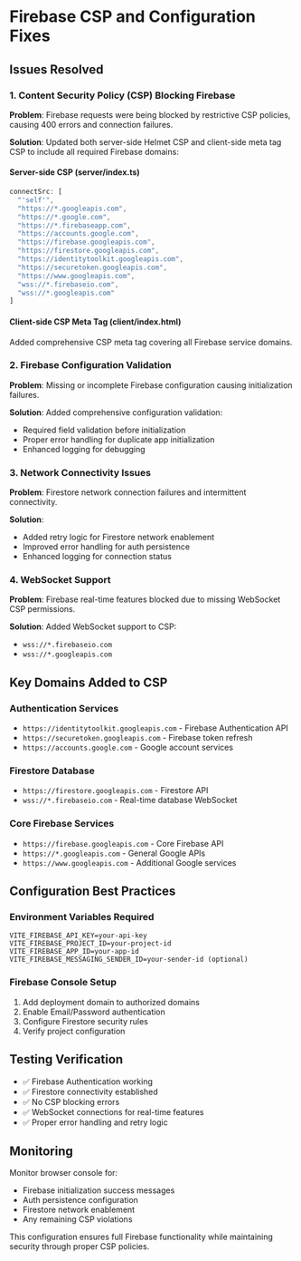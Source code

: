 # Firebase CSP and Configuration Fixes

## Issues Resolved

### 1. Content Security Policy (CSP) Blocking Firebase
**Problem**: Firebase requests were being blocked by restrictive CSP policies, causing 400 errors and connection failures.

**Solution**: Updated both server-side Helmet CSP and client-side meta tag CSP to include all required Firebase domains:

#### Server-side CSP (server/index.ts)
```javascript
connectSrc: [
  "'self'",
  "https://*.googleapis.com",
  "https://*.google.com", 
  "https://*.firebaseapp.com",
  "https://accounts.google.com",
  "https://firebase.googleapis.com",
  "https://firestore.googleapis.com",
  "https://identitytoolkit.googleapis.com",
  "https://securetoken.googleapis.com",
  "https://www.googleapis.com",
  "wss://*.firebaseio.com",
  "wss://*.googleapis.com"
]
```

#### Client-side CSP Meta Tag (client/index.html)
Added comprehensive CSP meta tag covering all Firebase service domains.

### 2. Firebase Configuration Validation
**Problem**: Missing or incomplete Firebase configuration causing initialization failures.

**Solution**: Added comprehensive configuration validation:
- Required field validation before initialization
- Proper error handling for duplicate app initialization
- Enhanced logging for debugging

### 3. Network Connectivity Issues
**Problem**: Firestore network connection failures and intermittent connectivity.

**Solution**: 
- Added retry logic for Firestore network enablement
- Improved error handling for auth persistence
- Enhanced logging for connection status

### 4. WebSocket Support
**Problem**: Firebase real-time features blocked due to missing WebSocket CSP permissions.

**Solution**: Added WebSocket support to CSP:
- `wss://*.firebaseio.com`
- `wss://*.googleapis.com`

## Key Domains Added to CSP

### Authentication Services
- `https://identitytoolkit.googleapis.com` - Firebase Authentication API
- `https://securetoken.googleapis.com` - Firebase token refresh
- `https://accounts.google.com` - Google account services

### Firestore Database
- `https://firestore.googleapis.com` - Firestore API
- `wss://*.firebaseio.com` - Real-time database WebSocket

### Core Firebase Services
- `https://firebase.googleapis.com` - Core Firebase API
- `https://*.googleapis.com` - General Google APIs
- `https://www.googleapis.com` - Additional Google services

## Configuration Best Practices

### Environment Variables Required
```
VITE_FIREBASE_API_KEY=your-api-key
VITE_FIREBASE_PROJECT_ID=your-project-id  
VITE_FIREBASE_APP_ID=your-app-id
VITE_FIREBASE_MESSAGING_SENDER_ID=your-sender-id (optional)
```

### Firebase Console Setup
1. Add deployment domain to authorized domains
2. Enable Email/Password authentication
3. Configure Firestore security rules
4. Verify project configuration

## Testing Verification
- ✅ Firebase Authentication working
- ✅ Firestore connectivity established  
- ✅ No CSP blocking errors
- ✅ WebSocket connections for real-time features
- ✅ Proper error handling and retry logic

## Monitoring
Monitor browser console for:
- Firebase initialization success messages
- Auth persistence configuration
- Firestore network enablement
- Any remaining CSP violations

This configuration ensures full Firebase functionality while maintaining security through proper CSP policies.